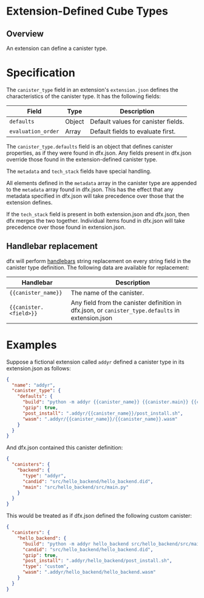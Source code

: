 # Extension-Defined Cube Types

## Overview

An extension can define a canister type.

# Specification

The `canister_type` field in an extension's `extension.json` defines the
characteristics of the canister type.  It has the following fields:

| Field | Type | Description                                      |
|-------|------|--------------------------------------------------|
| `defaults` | Object | Default values for canister fields.       |
| `evaluation_order` | Array | Default fields to evaluate first.  |

The `canister_type.defaults` field is an object that defines canister properties,
as if they were found in dfx.json.  Any fields present in dfx.json
override those found in the extension-defined canister type.

The `metadata` and `tech_stack` fields have special handling.

All elements defined in the `metadata` array in the canister type are appended
to the `metadata` array found in dfx.json. This has the effect that any
metadata specified in dfx.json will take precedence over those that the
extension defines.

If the `tech_stack` field is present in both extension.json and dfx.json,
then dfx merges the two together.  Individual items found in dfx.json
will take precedence over those found in extension.json.

## Handlebar replacement

dfx will perform [handlebars] string replacement on every string field in the
canister type definition. The following data are available for replacement:

| Handlebar              | Description                                                                                       |
|------------------------|---------------------------------------------------------------------------------------------------|
| `{{canister_name}}`    | The name of the canister.                                                                         |
| `{{canister.<field>}}` | Any field from the canister definition in dfx.json, or `canister_type.defaults` in extension.json |

# Examples

Suppose a fictional extension called `addyr` defined a canister type in its
extension.json as follows:
```json
{
  "name": "addyr",
  "canister_type": {
    "defaults": {
      "build": "python -m addyr {{canister_name}} {{canister.main}} {{canister.candid}}",
      "gzip": true,
      "post_install": ".addyr/{{canister_name}}/post_install.sh",
      "wasm": ".addyr/{{canister_name}}/{{canister_name}}.wasm"
    }
  }
}
```

And dfx.json contained this canister definition:
```json
{
  "canisters": {
    "backend": {
      "type": "addyr",
      "candid": "src/hello_backend/hello_backend.did",
      "main": "src/hello_backend/src/main.py"
    }
  }
}
```
This would be treated as if dfx.json defined the following custom canister:
```json
{
  "canisters": {
    "hello_backend": {
      "build": "python -m addyr hello_backend src/hello_backend/src/main.py src/hello_backend/hello_backend.did",
      "candid": "src/hello_backend/hello_backend.did",
      "gzip": true,
      "post_install": ".addyr/hello_backend/post_install.sh",
      "type": "custom",
      "wasm": ".addyr/hello_backend/hello_backend.wasm"
    }
  }
}
```

[handlebars]: https://handlebarsjs.com/
